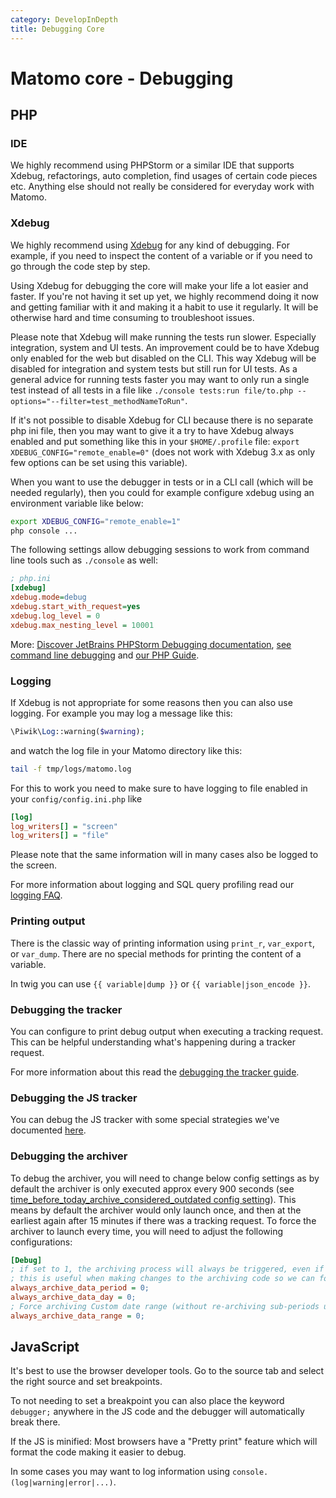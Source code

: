 ```yaml
---
category: DevelopInDepth
title: Debugging Core
---
```

# Matomo core - Debugging

## PHP

### IDE

We highly recommend using PHPStorm or a similar IDE that supports Xdebug, refactorings, auto completion, find usages of certain code pieces etc. Anything else should not really be considered for everyday work with Matomo.

### Xdebug

We highly recommend using [Xdebug](https://xdebug.org/) for any kind of debugging. For example, if you need to inspect the content of a variable or if you need to go through the code step by step. 

Using Xdebug for debugging the core will make your life a lot easier and faster. If you're not having it set up yet, we highly recommend doing it now and getting familiar with it and making it a habit to use it regularly. It will be otherwise hard and time consuming to troubleshoot issues. 

Please note that Xdebug will make running the tests run slower. Especially integration, system and UI tests. An improvement could be to have Xdebug only enabled for the web but disabled on the CLI. This way Xdebug will be disabled for integration and system tests but still run for UI tests. As a general advice for running tests faster you may want to only run a single test instead of all tests in a file like `./console tests:run file/to.php --options="--filter=test_methodNameToRun"`. 

If it's not possible to disable Xdebug for CLI because there is no separate php ini file, then you may want to give it a try to have Xdebug always enabled and put something like this in your `$HOME/.profile` file: `export XDEBUG_CONFIG="remote_enable=0"` (does not work with Xdebug 3.x as only few options can be set using this variable).

When you want to use the debugger in tests or in a CLI call (which will be needed regularly), then you could for example configure xdebug using an environment variable like below:

```bash
export XDEBUG_CONFIG="remote_enable=1"
php console ...
```

The following settings allow debugging sessions to work from command line tools such as `./console` as well:

```ini
; php.ini
[xdebug]
xdebug.mode=debug
xdebug.start_with_request=yes
xdebug.log_level = 0
xdebug.max_nesting_level = 10001
```

More: [Discover JetBrains PHPStorm Debugging documentation](https://www.jetbrains.com/help/phpstorm/debugging-a-php-cli-script.html), [see command line debugging](https://www.jetbrains.com/help/phpstorm/zero-configuration-debugging-cli.html) and [our PHP Guide](https://developer.matomo.org/guides/php).

### Logging

If Xdebug is not appropriate for some reasons then you can also use logging. For example you may log a message like this:

```php
\Piwik\Log::warning($warning);
```

and watch the log file in your Matomo directory like this:

```bash
tail -f tmp/logs/matomo.log
```

For this to work you need to make sure to have logging to file enabled in your `config/config.ini.php` like 

```ini
[log]
log_writers[] = "screen"
log_writers[] = "file"
```

Please note that the same information will in many cases also be logged to the screen.

For more information about logging and SQL query profiling read our [logging FAQ](https://matomo.org/faq/troubleshooting/faq_115/).

### Printing output

There is the classic way of printing information using `print_r`, `var_export`, or `var_dump`. There are no special methods for printing the content of a variable.

In twig you can use `{{ variable|dump }}` or `{{ variable|json_encode }}`.

### Debugging the tracker

You can configure to print debug output when executing a tracking request. This can be helpful understanding what's happening during a tracker request.

For more information about this read the [debugging the tracker guide](/api-reference/tracking-api#debugging-the-tracker).

### Debugging the JS tracker

You can debug the JS tracker with some special strategies we've documented [here](/develop-in-depth/jstracker-core#debugging-the-js-tracker).

### Debugging the archiver

To debug the archiver, you will need to change below config settings as by default the archiver is only executed approx every 900 seconds (see [time_before_today_archive_considered_outdated config setting](https://matomo.org/faq/roll-up-reporting/faq_25754/)). This means by default the archiver would only launch once, and then at the earliest again after 15 minutes if there was a tracking request. To force the archiver to launch every time, you will need to adjust the following configurations:

```ini
[Debug]
; if set to 1, the archiving process will always be triggered, even if the archive has already been computed
; this is useful when making changes to the archiving code so we can force the archiving process
always_archive_data_period = 0;
always_archive_data_day = 0;
; Force archiving Custom date range (without re-archiving sub-periods used to process this date range)
always_archive_data_range = 0;
```

## JavaScript

It's best to use the browser developer tools. Go to the source tab and select the right source and set breakpoints. 

To not needing to set a breakpoint you can also place the keyword `debugger;` anywhere in the JS code and the debugger will automatically break there.

If the JS is minified: Most browsers have a "Pretty print" feature which will format the code making it easier to debug.

In some cases you may want to log information using `console.(log|warning|error|...)`.



